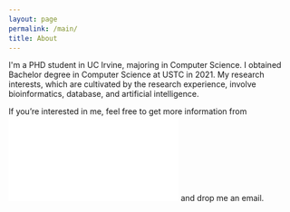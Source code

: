 ```yaml
---
layout: page
permalink: /main/
title: About
---
```


I'm a PHD student in UC Irvine, majoring in Computer Science. I obtained Bachelor degree in Computer Science at USTC in 2021. My research interests, which are cultivated by the research experience, involve bioinformatics, database, and artificial intelligence.

If you’re interested in me, feel free to get more information from ![Pengfei’s CV](files/CV_2021.pdf) and drop me an email.
